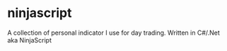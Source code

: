 # ninjascript

A collection of personal indicator I use for day trading.  Written in C#/.Net aka NinjaScript
